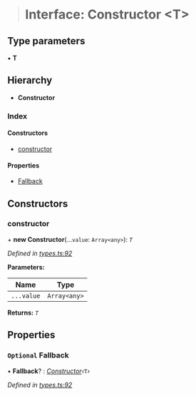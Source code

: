 > # Interface: Constructor <**T**>

## Type parameters

▪ **T**

## Hierarchy

* **Constructor**

### Index

#### Constructors

* [constructor](_types_.constructor.md#constructor)

#### Properties

* [Fallback](_types_.constructor.md#optional-fallback)

## Constructors

###  constructor

\+ **new Constructor**(...`value`: `Array<any>`): *`T`*

*Defined in [types.ts:92](https://github.com/polkadot-js/api/blob/1393c8c/packages/types/src/types.ts#L92)*

**Parameters:**

Name | Type |
------ | ------ |
`...value` | `Array<any>` |

**Returns:** *`T`*

## Properties

### `Optional` Fallback

• **Fallback**? : *[Constructor](_types_.constructor.md)‹*`T`*›*

*Defined in [types.ts:92](https://github.com/polkadot-js/api/blob/1393c8c/packages/types/src/types.ts#L92)*